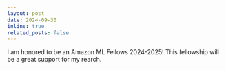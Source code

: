 ```yaml
---
layout: post
date: 2024-09-30
inline: true
related_posts: false
---
```


I am honored to be an Amazon ML Fellows 2024-2025! This fellowship will be a great support for my rearch.
